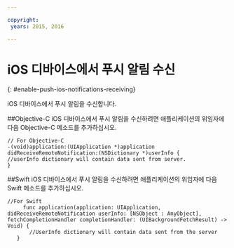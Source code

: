 ```yaml
---

copyright:
 years: 2015, 2016

---
```


# iOS 디바이스에서 푸시 알림 수신
{: #enable-push-ios-notifications-receiving}

iOS 디바이스에서 푸시 알림을 수신합니다. 

##Objective-C
iOS 디바이스에서 푸시 알림을 수신하려면 애플리케이션의 위임자에 다음 Objective-C 메소드를 추가하십시오.

```
// For Objective-C
-(void)application:(UIApplication *)application didReceiveRemoteNotification:(NSDictionary *)userInfo {
//userInfo dictionary will contain data sent from server.
}
```

##Swift
iOS 디바이스에서 푸시 알림을 수신하려면 애플리케이션의 위임자에 다음 Swift 메소드를 추가하십시오.

```
//For Swift
	 func application(application: UIApplication, didReceiveRemoteNotification userInfo: [NSObject : AnyObject], fetchCompletionHandler completionHandler: (UIBackgroundFetchResult) -> Void) {
       //UserInfo dictionary will contain data sent from the server
   }
```

